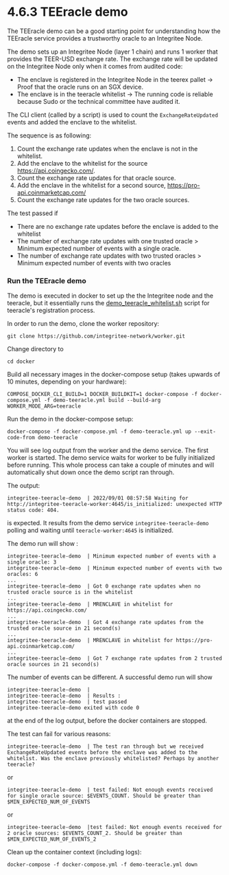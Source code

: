 # 4.6.3 TEEracle demo

The TEEracle demo can be a good starting point for understanding how the TEEracle service provides a trustworthy oracle to an Integritee Node.

The demo sets up an Integritee Node (layer 1 chain) and runs 1 worker that provides the TEER-USD exchange rate. The exchange rate will be updated on the Integritee Node only when it comes from audited code:

* The enclave is registered in the Integritee Node in the teerex pallet -> Proof that the oracle runs on an SGX device.
* The enclave is in the teeracle whitelist -> The running code is reliable because Sudo or the technical committee have audited it.

The CLI client (called by a script) is used to count the `ExchangeRateUpdated` events and added the enclave to the whitelist.

The sequence is as following:

1. Count the exchange rate updates when the enclave is not in the whitelist.
2. Add the enclave to the whitelist for the source https://api.coingecko.com/.
3. Count the exchange rate updates for that oracle source.
4. Add the enclave in the whitelist for a second source, https://pro-api.coinmarketcap.com/
5. Count the exchange rate updates for the two oracle sources.

The test passed if

* There are no exchange rate updates before the enclave is added to the whitelist
* The number of exchange rate updates with one trusted oracle > Minimum expected number of events with a single oracle.
* The number of exchange rate updates with two trusted oracles > Minimum expected number of events with two oracles

### Run the TEEracle demo

The demo is executed in docker to set up the the Integritee node and the teeracle, but it essentially runs the [demo\_teeracle\_whitelist.sh](https://github.com/integritee-network/worker/blob/master/cli/demo\_teeracle\_whitelist.sh) script for teeracle's registration process.

In order to run the demo, clone the worker repository:

```
git clone https://github.com/integritee-network/worker.git
```

Change directory to

```
cd docker
```

Build all necessary images in the docker-compose setup (takes upwards of 10 minutes, depending on your hardware):

```
COMPOSE_DOCKER_CLI_BUILD=1 DOCKER_BUILDKIT=1 docker-compose -f docker-compose.yml -f demo-teeracle.yml build --build-arg WORKER_MODE_ARG=teeracle
```

Run the demo in the docker-compose setup:

```
docker-compose -f docker-compose.yml -f demo-teeracle.yml up --exit-code-from demo-teeracle
```

You will see log output from the worker and the demo service. The first worker is started. The demo service waits for worker to be fully initialized before running. This whole process can take a couple of minutes and will automatically shut down once the demo script ran through.

The output:

```
integritee-teeracle-demo  | 2022/09/01 08:57:58 Waiting for http://integritee-teeracle-worker:4645/is_initialized: unexpected HTTP status code: 404.
```

is expected. It results from the demo service `integritee-teeracle-demo` polling and waiting until `teeracle-worker:4645` is initialized.

The demo run will show :

```
integritee-teeracle-demo  | Minimum expected number of events with a single oracle: 3
integritee-teeracle-demo  | Minimum expected number of events with two oracles: 6
...
integritee-teeracle-demo  | Got 0 exchange rate updates when no trusted oracle source is in the whitelist
...
integritee-teeracle-demo  | MRENCLAVE in whitelist for https://api.coingecko.com/
...
integritee-teeracle-demo  | Got 4 exchange rate updates from the trusted oracle source in 21 second(s)
...
integritee-teeracle-demo  | MRENCLAVE in whitelist for https://pro-api.coinmarketcap.com/
...
integritee-teeracle-demo  | Got 7 exchange rate updates from 2 trusted oracle sources in 21 second(s)
```

The number of events can be different. A successful demo run will show

```
integritee-teeracle-demo  | 
integritee-teeracle-demo  | Results :
integritee-teeracle-demo  | test passed
integritee-teeracle-demo exited with code 0
```

at the end of the log output, before the docker containers are stopped.

The test can fail for various reasons:

```
integritee-teeracle-demo  | The test ran through but we received ExchangeRateUpdated events before the enclave was added to the whitelist. Was the enclave previously whitelisted? Perhaps by another teeracle?
```

or

```
integritee-teeracle-demo  | test failed: Not enough events received for single oracle source: $EVENTS_COUNT. Should be greater than $MIN_EXPECTED_NUM_OF_EVENTS
```

or

```
integritee-teeracle-demo  |test failed: Not enough events received for 2 oracle sources: $EVENTS_COUNT_2. Should be greater than $MIN_EXPECTED_NUM_OF_EVENTS_2
```

&#x20;Clean up the container context (including logs):

```
docker-compose -f docker-compose.yml -f demo-teeracle.yml down
```

